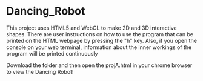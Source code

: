 # Dancing_Robot

This project uses HTML5 and WebGL to make 2D and 3D interactive shapes. There are user instructions on how to use the program that can be printed on the HTML webpage by pressing the "h" key. Also, if you open the console on your web terminal, information about the inner workings of the program will be printed continuously


Download the folder and then open the projA.html in your chrome browser to view the Dancing Robot!
